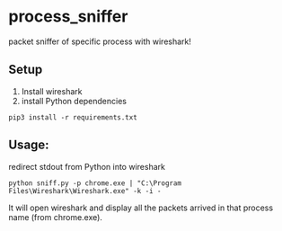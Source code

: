 # process_sniffer
packet sniffer of specific process with wireshark!
## Setup
1. Install wireshark
2. install Python dependencies
```shell
pip3 install -r requirements.txt
```

## Usage:
redirect stdout from Python into wireshark
```shell
python sniff.py -p chrome.exe | "C:\Program Files\Wireshark\Wireshark.exe" -k -i -
```
It will open wireshark and display all the packets arrived in that process name (from chrome.exe).
